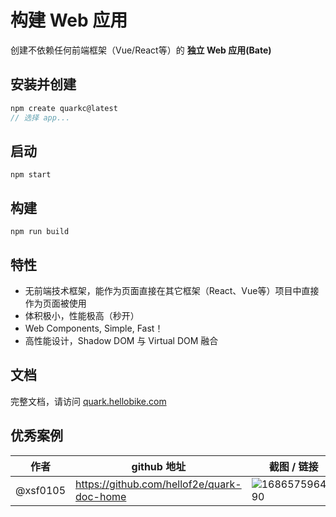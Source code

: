 # 构建 Web 应用

创建不依赖任何前端框架（Vue/React等）的 **独立 Web 应用(Bate)**


## 安装并创建

```js
npm create quarkc@latest
// 选择 app...
```

## 启动

```
npm start
```

## 构建

```
npm run build
```

## 特性

- 无前端技术框架，能作为页面直接在其它框架（React、Vue等）项目中直接作为页面被使用
- 体积极小，性能极高（秒开）
- Web Components, Simple, Fast！
- 高性能设计，Shadow DOM 与 Virtual DOM 融合


## 文档

完整文档，请访问 [quark.hellobike.com](https://quark.hellobike.com)



## 优秀案例

|  作者   | github 地址  | 截图 / 链接
|  ----  | ----  | ----- |
| @xsf0105  | https://github.com/hellof2e/quark-doc-home |  ![1686575964690](https://github.com/hellof2e/quark/assets/14307551/9618427c-916b-4dfd-b28b-0e8e0f6ce744)  |
